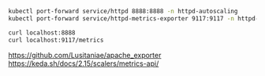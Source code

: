 ```sh
kubectl port-forward service/httpd 8888:8888 -n httpd-autoscaling
kubectl port-forward service/httpd-metrics-exporter 9117:9117 -n httpd-autoscaling

curl localhost:8888
curl localhost:9117/metrics
```

https://github.com/Lusitaniae/apache_exporter
https://keda.sh/docs/2.15/scalers/metrics-api/
